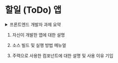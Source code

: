 # 할일 (ToDo) 앱

<details>
  <summary>프론트엔드 개발자 과제 요약</summary>
    <ul>
      <li><b>React.JS v18 및 And-Design v4 이상 을 사용하여 다음 두가지중 1개 이상 개발 후 제출</b></li>
      <li>1. 할일 (ToDo) 앱</li>
      <li>2. 일정 (Calendar) 앱</li>
      <li>과제 제출 방법 : github에 repo생성한 후 github 주소 제출</li>
      <li>README.md 파일에 다음 내용 기입 필수</li>
      <li>1. 자신이 개발한 앱에 대한 설명</li>
      <li>2. 소스 빌드 및 실행 방법 메뉴얼</li>
      <li>3. 주력으로 사용한 컴포넌트에대한 설명 및 사용 이유 기입</li>
      <li>* 완벽할 필요 없고, 기한내에 동작 가능한 부분까지 제출</li>
      <li>* 제출한 과제가 동작해야함</li>
    </ul>
</details>

1. 자신이 개발한 앱에 대한 설명

2. 소스 빌드 및 실행 방법 메뉴얼

3. 주력으로 사용한 컴포넌트에 대한 설명 및 사용 이유 기입
